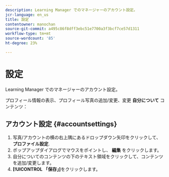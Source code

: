 ```yaml
---
description: Learning Manager でのマネージャーのアカウント設定。
jcr-language: en_us
title: 設定
contentowner: manochan
source-git-commit: a495c86f8dff3ebc51e7700a3f3bcf7ce57d1311
workflow-type: tm+mt
source-wordcount: '85'
ht-degree: 23%

---
```




# 設定

Learning Manager でのマネージャーのアカウント設定。

プロフィール情報の表示、プロフィール写真の追加/変更、変更 **自分について** コンテンツ：

## アカウント設定 {#accountsettings}

1. 写真/アカウントの横の右上隅にあるドロップダウン矢印をクリックして、 **プロファイル設定**.
1. ポップアップダイアログでマウスをポイントし、 **編集** をクリックします。
1. 自分についてのコンテンツの下のテキスト領域をクリックして、コンテンツを追加/変更します。
1. **[!UICONTROL 「保存」]**&#x200B;をクリックします。


